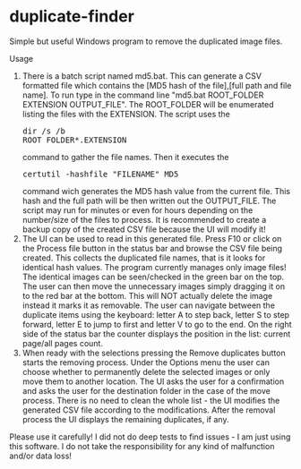 # duplicate-finder
Simple but useful Windows program to remove the duplicated image files.

Usage

1. There is a batch script named md5.bat. This can generate a CSV formatted file which contains the [MD5 hash of the file],[full path and file name]. To run type in the command line "md5.bat ROOT_FOLDER EXTENSION OUTPUT_FILE". The ROOT_FOLDER will be enumerated listing the files with the EXTENSION. The script uses the <pre>dir /s /b ROOT_FOLDER\*.EXTENSION</pre> command to gather the file names. Then it executes the <pre>certutil -hashfile "FILENAME" MD5</pre> command wich generates the MD5 hash value from the current file. This hash and the full path will be then written out the OUTPUT_FILE. The script may run for minutes or even for hours depending on the number/size of the files to process. It is recommended to create a backup copy of the created CSV file because the UI will modify it!
2. The UI can be used to read in this generated file. Press F10 or click on the Process file button in the status bar and browse the CSV file being created. This collects the duplicated file names, that is it looks for identical hash values. The program currently manages only image files! The identical images can be seen/checked in the green bar on the top. The user can then move the unnecessary images simply dragging it on to the red bar at the bottom. This will NOT actually delete the image instead it marks it as removable. The user can navigate between the duplicate items using the keyboard: letter A to step back, letter S to step forward, letter E to jump to first and letter V to go to the end. On the right side of the status bar the counter displays the position in the list: current page/all pages count.
3. When ready with the selections pressing the Remove duplicates button starts the removing process. Under the Options menu the user can choose whether to permanently delete the selected images or only move them to another location. The UI asks the user for a confirmation and asks the user for the destination folder in the case of the move process. There is no need to clean the whole list - the UI modifies the generated CSV file according to the modifications. After the removal process the UI displays the remaining duplicates, if any.

Please use it carefully! I did not do deep tests to find issues - I am just using this software. I do not take the responsibility for any kind of malfunction and/or data loss!
